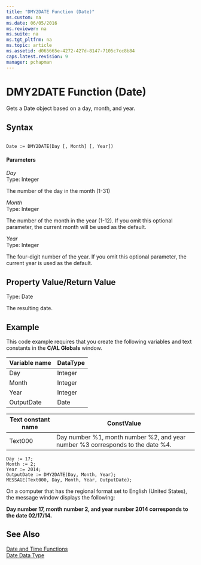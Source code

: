 ```yaml
---
title: "DMY2DATE Function (Date)"
ms.custom: na
ms.date: 06/05/2016
ms.reviewer: na
ms.suite: na
ms.tgt_pltfrm: na
ms.topic: article
ms.assetid: d065665e-4272-427d-8147-7105c7cc8b84
caps.latest.revision: 9
manager: pchapman
---
```

# DMY2DATE Function (Date)
Gets a Date object based on a day, month, and year.  
  
## Syntax  
  
```  
  
Date := DMY2DATE(Day [, Month] [, Year])  
```  
  
#### Parameters  
 *Day*  
 Type: Integer  
  
 The number of the day in the month \(1\-31\)  
  
 *Month*  
 Type: Integer  
  
 The number of the month in the year \(1\-12\). If you omit this optional parameter, the current month will be used as the default.  
  
 *Year*  
 Type: Integer  
  
 The four\-digit number of the year. If you omit this optional parameter, the current year is used as the default.  
  
## Property Value\/Return Value  
 Type: Date  
  
 The resulting date.  
  
## Example  
 This code example requires that you create the following variables and text constants in the **C\/AL Globals** window.  
  
|Variable name|DataType|  
|-------------------|--------------|  
|Day|Integer|  
|Month|Integer|  
|Year|Integer|  
|OutputDate|Date|  
  
|Text constant name|ConstValue|  
|------------------------|----------------|  
|Text000|Day number %1, month number %2, and year number %3 corresponds to the date %4.|  
  
```  
Day := 17;  
Month := 2;  
Year := 2014;  
OutputDate := DMY2DATE(Day, Month, Year);  
MESSAGE(Text000, Day, Month, Year, OutputDate);  
```  
  
 On a computer that has the regional format set to English \(United States\), the message window displays the following:  
  
 **Day number 17, month number 2, and year number 2014 corresponds to the date 02\/17\/14.**  
  
## See Also  
 [Date and Time Functions](Date-and-Time-Functions.md)   
 [Date Data Type](Date-Data-Type.md)
